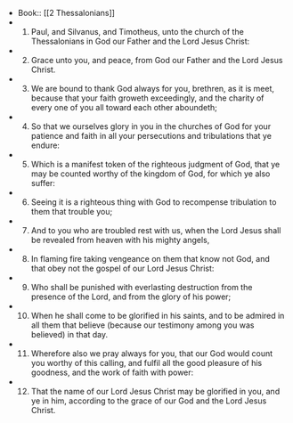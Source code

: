 - Book:: [[2 Thessalonians]]
- 1. Paul, and Silvanus, and Timotheus, unto the church of the Thessalonians in God our Father and the Lord Jesus Christ:
- 2. Grace unto you, and peace, from God our Father and the Lord Jesus Christ.
- 3. We are bound to thank God always for you, brethren, as it is meet, because that your faith groweth exceedingly, and the charity of every one of you all toward each other aboundeth;
- 4. So that we ourselves glory in you in the churches of God for your patience and faith in all your persecutions and tribulations that ye endure:
- 5. Which is a manifest token of the righteous judgment of God, that ye may be counted worthy of the kingdom of God, for which ye also suffer:
- 6. Seeing it is a righteous thing with God to recompense tribulation to them that trouble you;
- 7. And to you who are troubled rest with us, when the Lord Jesus shall be revealed from heaven with his mighty angels,
- 8. In flaming fire taking vengeance on them that know not God, and that obey not the gospel of our Lord Jesus Christ:
- 9. Who shall be punished with everlasting destruction from the presence of the Lord, and from the glory of his power;
- 10. When he shall come to be glorified in his saints, and to be admired in all them that believe (because our testimony among you was believed) in that day.
- 11. Wherefore also we pray always for you, that our God would count you worthy of this calling, and fulfil all the good pleasure of his goodness, and the work of faith with power:
- 12. That the name of our Lord Jesus Christ may be glorified in you, and ye in him, according to the grace of our God and the Lord Jesus Christ.
